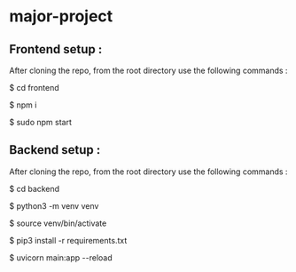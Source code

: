 # major-project

## Frontend setup :

After cloning the repo, from the root directory use the following commands :

$ cd frontend  

$ npm i  

$ sudo npm start

## Backend setup :

After cloning the repo, from the root directory use the following commands :

$ cd backend  

$ python3 -m venv venv

$ source venv/bin/activate

$ pip3 install -r requirements.txt  

$ uvicorn main:app --reload
